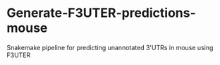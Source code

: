 # Generate-F3UTER-predictions-mouse
Snakemake pipeline for predicting unannotated 3'UTRs in mouse using F3UTER
